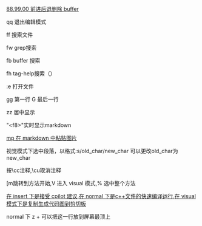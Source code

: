 [88,99,00 前进后退删除 buffer](./lua/core/keymaps.lua#L15)

qq 退出编辑模式

ff 搜索文件

fw grep搜索

fb buffer 搜索

fh tag-help搜索（）

:e 打开文件

gg 第一行 G 最后一行

zz 居中显示 

"\<f8\>"实时显示markdown

[mp 在 markdown 中粘贴图片](./lua/core/keymaps.lua#L41)

视觉模式下选中段落，以格式:s/old_char/new_char 可以更改old_char为 new_char

按\cc注释,\cu取消注释

[m跳转到方法开始,V 进入 visual 模式,% 选中整个方法  


[<f12>在 insert 下是接受 cpilot 建议,在 normal 下是c++文件的快速编译运行,在 visual 模式下是复制生成代码图到剪切板](./lua/core/keymaps.lua#L87)

normal 下 z + <CR> 可以把这一行放到屏幕最顶上 
